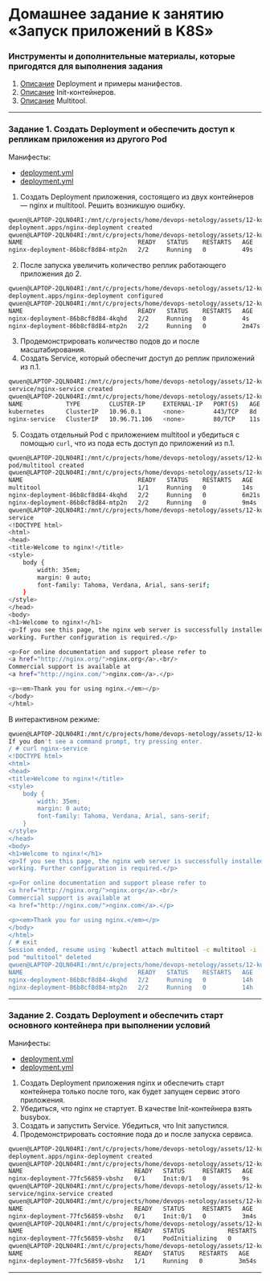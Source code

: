 # Домашнее задание к занятию «Запуск приложений в K8S»

### Инструменты и дополнительные материалы, которые пригодятся для выполнения задания

1. [Описание](https://kubernetes.io/docs/concepts/workloads/controllers/deployment/) Deployment и примеры манифестов.
2. [Описание](https://kubernetes.io/docs/concepts/workloads/pods/init-containers/) Init-контейнеров.
3. [Описание](https://github.com/wbitt/Network-MultiTool) Multitool.

------

### Задание 1. Создать Deployment и обеспечить доступ к репликам приложения из другого Pod

Манифесты:
- [deployment.yml](/assets/12-kuber-03/deployment.yml)
- [deployment.yml](/assets/12-kuber-03/nginx-service.yml)

1. Создать Deployment приложения, состоящего из двух контейнеров — nginx и multitool. Решить возникшую ошибку.
``` sh
qwuen@LAPTOP-2QLN04RI:/mnt/c/projects/home/devops-netology/assets/12-kuber-03$ kubectl apply -f deployment.yml
deployment.apps/nginx-deployment created
qwuen@LAPTOP-2QLN04RI:/mnt/c/projects/home/devops-netology/assets/12-kuber-03$ kubectl get po
NAME                                READY   STATUS    RESTARTS   AGE
nginx-deployment-86b8cf8d84-mtp2n   2/2     Running   0          49s
```
2. После запуска увеличить количество реплик работающего приложения до 2.
```sh
qwuen@LAPTOP-2QLN04RI:/mnt/c/projects/home/devops-netology/assets/12-kuber-03$ kubectl apply -f deployment.yml
deployment.apps/nginx-deployment configured
qwuen@LAPTOP-2QLN04RI:/mnt/c/projects/home/devops-netology/assets/12-kuber-03$ kubectl get po
NAME                                READY   STATUS    RESTARTS   AGE
nginx-deployment-86b8cf8d84-4kqhd   2/2     Running   0          4s
nginx-deployment-86b8cf8d84-mtp2n   2/2     Running   0          2m47s
```
3. Продемонстрировать количество подов до и после масштабирования.
4. Создать Service, который обеспечит доступ до реплик приложений из п.1.
```sh
qwuen@LAPTOP-2QLN04RI:/mnt/c/projects/home/devops-netology/assets/12-kuber-03$ kubectl apply -f nginx-service.yml
service/nginx-service created
qwuen@LAPTOP-2QLN04RI:/mnt/c/projects/home/devops-netology/assets/12-kuber-03$ kubectl get services
NAME            TYPE        CLUSTER-IP     EXTERNAL-IP   PORT(S)   AGE
kubernetes      ClusterIP   10.96.0.1      <none>        443/TCP   8d
nginx-service   ClusterIP   10.96.71.106   <none>        80/TCP    11s
```
5. Создать отдельный Pod с приложением multitool и убедиться с помощью `curl`, что из пода есть доступ до приложений из п.1.
```sh
qwuen@LAPTOP-2QLN04RI:/mnt/c/projects/home/devops-netology/assets/12-kuber-03$ kubectl run multitool --image=wbitt/network-multitool --restart=Never
pod/multitool created
qwuen@LAPTOP-2QLN04RI:/mnt/c/projects/home/devops-netology/assets/12-kuber-03$ kubectl get po
NAME                                READY   STATUS    RESTARTS   AGE
multitool                           1/1     Running   0          14s
nginx-deployment-86b8cf8d84-4kqhd   2/2     Running   0          6m21s
nginx-deployment-86b8cf8d84-mtp2n   2/2     Running   0          9m4s
qwuen@LAPTOP-2QLN04RI:/mnt/c/projects/home/devops-netology/assets/12-kuber-03$ kubectl exec -it multitool -- curl nginx-
service
<!DOCTYPE html>
<html>
<head>
<title>Welcome to nginx!</title>
<style>
    body {
        width: 35em;
        margin: 0 auto;
        font-family: Tahoma, Verdana, Arial, sans-serif;
    }
</style>
</head>
<body>
<h1>Welcome to nginx!</h1>
<p>If you see this page, the nginx web server is successfully installed and
working. Further configuration is required.</p>

<p>For online documentation and support please refer to
<a href="http://nginx.org/">nginx.org</a>.<br/>
Commercial support is available at
<a href="http://nginx.com/">nginx.com</a>.</p>

<p><em>Thank you for using nginx.</em></p>
</body>
</html>
```

В интерактивном режиме:  
```sh
qwuen@LAPTOP-2QLN04RI:/mnt/c/projects/home/devops-netology/assets/12-kuber-03$ kubectl run multitool --image=wbitt/network-multitool -it --rm -- sh
If you don't see a command prompt, try pressing enter.
/ # curl nginx-service
<!DOCTYPE html>
<html>
<head>
<title>Welcome to nginx!</title>
<style>
    body {
        width: 35em;
        margin: 0 auto;
        font-family: Tahoma, Verdana, Arial, sans-serif;
    }
</style>
</head>
<body>
<h1>Welcome to nginx!</h1>
<p>If you see this page, the nginx web server is successfully installed and
working. Further configuration is required.</p>

<p>For online documentation and support please refer to
<a href="http://nginx.org/">nginx.org</a>.<br/>
Commercial support is available at
<a href="http://nginx.com/">nginx.com</a>.</p>

<p><em>Thank you for using nginx.</em></p>
</body>
</html>
/ # exit
Session ended, resume using 'kubectl attach multitool -c multitool -i -t' command when the pod is running
pod "multitool" deleted
qwuen@LAPTOP-2QLN04RI:/mnt/c/projects/home/devops-netology/assets/12-kuber-03$ kubectl get po
NAME                                READY   STATUS    RESTARTS   AGE
nginx-deployment-86b8cf8d84-4kqhd   2/2     Running   0          14h
nginx-deployment-86b8cf8d84-mtp2n   2/2     Running   0          14h
```

------

### Задание 2. Создать Deployment и обеспечить старт основного контейнера при выполнении условий

Манифесты:
- [deployment.yml](/assets/12-kuber-03/deployment-deps.yml)
- [deployment.yml](/assets/12-kuber-03/nginx-service.yml)

1. Создать Deployment приложения nginx и обеспечить старт контейнера только после того, как будет запущен сервис этого приложения.
2. Убедиться, что nginx не стартует. В качестве Init-контейнера взять busybox.
3. Создать и запустить Service. Убедиться, что Init запустился.
4. Продемонстрировать состояние пода до и после запуска сервиса.
```sh
qwuen@LAPTOP-2QLN04RI:/mnt/c/projects/home/devops-netology/assets/12-kuber-03$ kubectl apply -f deployment-deps.yml
deployment.apps/nginx-deployment created
qwuen@LAPTOP-2QLN04RI:/mnt/c/projects/home/devops-netology/assets/12-kuber-03$ kubectl get po
NAME                               READY   STATUS     RESTARTS   AGE
nginx-deployment-77fc56859-vbshz   0/1     Init:0/1   0          9s
qwuen@LAPTOP-2QLN04RI:/mnt/c/projects/home/devops-netology/assets/12-kuber-03$ kubectl apply -f nginx-service.yml
service/nginx-service created
qwuen@LAPTOP-2QLN04RI:/mnt/c/projects/home/devops-netology/assets/12-kuber-03$ kubectl get po
NAME                               READY   STATUS     RESTARTS   AGE
nginx-deployment-77fc56859-vbshz   0/1     Init:0/1   0          3m4s
qwuen@LAPTOP-2QLN04RI:/mnt/c/projects/home/devops-netology/assets/12-kuber-03$ kubectl get po
NAME                               READY   STATUS            RESTARTS   AGE
nginx-deployment-77fc56859-vbshz   0/1     PodInitializing   0          3m43s
qwuen@LAPTOP-2QLN04RI:/mnt/c/projects/home/devops-netology/assets/12-kuber-03$ kubectl get po
NAME                               READY   STATUS    RESTARTS   AGE
nginx-deployment-77fc56859-vbshz   1/1     Running   0          3m54s
```

------